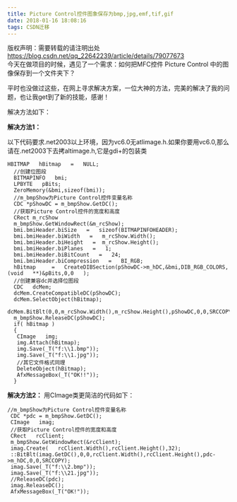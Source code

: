 ```yaml
---
title: Picture Control控件图象保存为bmp,jpg,emf,tif,gif
date: 2018-01-16 18:08:16
tags: CSDN迁移
---
```

 版权声明：需要转载的请注明出处 https://blog.csdn.net/qq_22642239/article/details/79077673   
   今天在做项目的时候，遇见了一个需求：如何把MFC控件 Picture Control 中的图像保存到一个文件夹下？

 平时也没做过这些，在网上寻求解决方案，一位大神的方法，完美的解决了我的问题，也让我get到了新的技能，感谢！

 解决方法如下：

 **解决方法1：**

 以下代码要求.net2003以上环境，因为vc6.0无atlimage.h.如果你要用vc6.0,那么请在.net2003下去拷altimage.h,它是gdi+的包装类   
   


 
```
HBITMAP   hBitmap   =   NULL;
  //创建位图段
  BITMAPINFO   bmi;
  LPBYTE   pBits;
  ZeroMemory(&bmi,sizeof(bmi));
  //m_bmpShow为Picture Control控件变量名称
  CDC *pShowDC = m_bmpShow.GetDC();
  //获取Picture Control控件的宽度和高度
  CRect m_rcShow
  m_bmpShow.GetWindowRect(&m_rcShow);
  bmi.bmiHeader.biSize   =   sizeof(BITMAPINFOHEADER);
  bmi.bmiHeader.biWidth   =   m_rcShow.Width();
  bmi.bmiHeader.biHeight   =  m_rcShow.Height();
  bmi.bmiHeader.biPlanes   =   1;
  bmi.bmiHeader.biBitCount   =   24;
  bmi.bmiHeader.biCompression   =   BI_RGB;
  hBitmap     =   CreateDIBSection(pShowDC->m_hDC,&bmi,DIB_RGB_COLORS,(void   **)&pBits,0,0   );
  //创建兼容dc并选择位图段
  CDC   dcMem;
  dcMem.CreateCompatibleDC(pShowDC);
  dcMem.SelectObject(hBitmap);
  dcMem.BitBlt(0,0,m_rcShow.Width(),m_rcShow.Height(),pShowDC,0,0,SRCCOPY);
  m_bmpShow.ReleaseDC(pShowDC);
  if( hBitmap )
  {
   CImage   img;
   img.Attach(hBitmap);
   img.Save(_T("f:\\1.bmp"));
   img.Save(_T("f:\\1.jpg"));
   //其它文件格式同理
   DeleteObject(hBitmap);
   AfxMessageBox(_T("OK!!"));
  }
```
 

 

 

 **解决方法2：** 用CImage类更简洁的代码如下：  
  


 

 
```
//m_bmpShow为Picture Control控件变量名称
 CDC *pdc = m_bmpShow.GetDC();
 CImage   imag;
 //获取Picture Control控件的宽度和高度
 CRect   rcClient;
 m_bmpShow.GetWindowRect(&rcClient);
 imag.Create(   rcClient.Width(),rcClient.Height(),32);
 ::BitBlt(imag.GetDC(),0,0,rcClient.Width(),rcClient.Height(),pdc->m_hDC,0,0,SRCCOPY);
 imag.Save(_T("f:\\2.bmp"));
 imag.Save(_T("f:\\21.jpg"));
 //ReleaseDC(pdc);
 imag.ReleaseDC();
 AfxMessageBox(_T("OK!"));
```
  
  


   
 